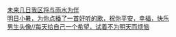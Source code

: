   
[未来几日我区将与雨水为伴](http://www.dianyue.me/archives/170/m7765hz8a9zoj9kj/)  
[明日小暑，为你点播了一首好听的歌，祝你平安，幸福，快乐](http://www.dianyue.me/archives/007/q9ci33g9yp0op4s2/)  
[男生头像//每天给自己一个希望，试着不为明天而烦恼](http://www.dianyue.me/archives/579/h6iv9xktrb7b3jni/)